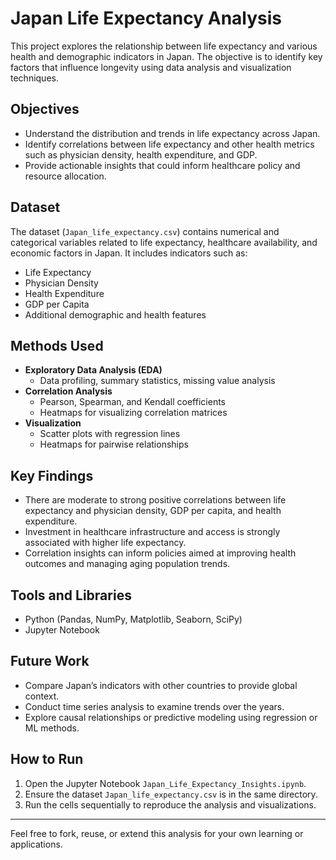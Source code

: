 # Japan Life Expectancy Analysis

This project explores the relationship between life expectancy and various health and demographic indicators in Japan. The objective is to identify key factors that influence longevity using data analysis and visualization techniques.

## Objectives

- Understand the distribution and trends in life expectancy across Japan.
- Identify correlations between life expectancy and other health metrics such as physician density, health expenditure, and GDP.
- Provide actionable insights that could inform healthcare policy and resource allocation.

## Dataset

The dataset (`Japan_life_expectancy.csv`) contains numerical and categorical variables related to life expectancy, healthcare availability, and economic factors in Japan. It includes indicators such as:
- Life Expectancy
- Physician Density
- Health Expenditure
- GDP per Capita
- Additional demographic and health features

## Methods Used

- **Exploratory Data Analysis (EDA)**
  - Data profiling, summary statistics, missing value analysis
- **Correlation Analysis**
  - Pearson, Spearman, and Kendall coefficients
  - Heatmaps for visualizing correlation matrices
- **Visualization**
  - Scatter plots with regression lines
  - Heatmaps for pairwise relationships

## Key Findings

- There are moderate to strong positive correlations between life expectancy and physician density, GDP per capita, and health expenditure.
- Investment in healthcare infrastructure and access is strongly associated with higher life expectancy.
- Correlation insights can inform policies aimed at improving health outcomes and managing aging population trends.

## Tools and Libraries

- Python (Pandas, NumPy, Matplotlib, Seaborn, SciPy)
- Jupyter Notebook

## Future Work

- Compare Japan’s indicators with other countries to provide global context.
- Conduct time series analysis to examine trends over the years.
- Explore causal relationships or predictive modeling using regression or ML methods.

## How to Run

1. Open the Jupyter Notebook `Japan_Life_Expectancy_Insights.ipynb`.
2. Ensure the dataset `Japan_life_expectancy.csv` is in the same directory.
3. Run the cells sequentially to reproduce the analysis and visualizations.

---

Feel free to fork, reuse, or extend this analysis for your own learning or applications.
